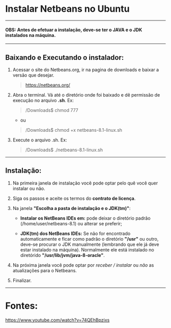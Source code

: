 Instalar Netbeans no Ubuntu
===============================================

--------------------

#### **OBS: Antes de efetuar a instalação, deve-se ter o JAVA e o JDK instalados na máquina.**

--------------------

## Baixando e Executando o instalador:

1. Acessar o site do Netbeans.org, ir na pagina de downloads e baixar a versão que desejar.

	> https://netbeans.org/

2. Abra o terminal. Vá até o diretório onde foi baixado e dê permissão de execução no arquivo **.sh**.
		Ex:
		
	> /Downloads$ chmod 777
	
	- ou 

	> /Downloads$ chmod +x netbeans-8.1-linux.sh

3. Execute o arquivo .sh.
	Ex:

	> /Downloads$	./netbeans-8.1-linux.sh

--------------------

## Instalação:

1. Na primeira janela de instalação você pode optar pelo quê você quer instalar ou não.

2. Siga os passos e aceite os termos do **contrato de licença**.

3. Na janela **"Escolha a pasta de instalação e o JDK(tm)"**:

	- **Instalar os NetBeans IDEs em:** pode deixar o diretório padrão (/home/user/netbeans-8.1) ou alterar se preferir;

	- **JDK(tm) dos NetBeans IDEs:** Se não for encontrado automaticamente e ficar como padrão o diretório **"/usr"** ou outro, deve-se procurar o JDK manualmente (lembrando que ele já deve estar instalado na máquina).
	Normalmente ele está instalado no diretórido **"/usr/lib/jvm/java-8-oracle"**.

4. Na próxima janela você pode optar por *receber / instalar* ou *não* as atualizações para o Netbeans.

5. Finalizar.

--------------------

# Fontes:

https://www.youtube.com/watch?v=74QEhBpzixs
